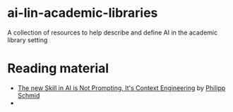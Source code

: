 # ai-lin-academic-libraries
A collection of resources to help describe and define AI in the academic library setting


# Reading material

- [The new Skill in AI is Not Prompting, It's Context Engineering](https://www.philschmid.de/context-engineering) by [Philipp Schmid](https://www.philschmid.de/philipp-schmid)
- 
